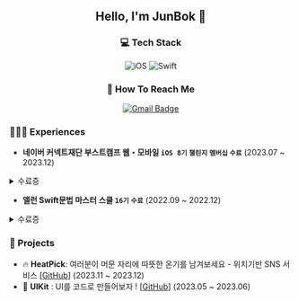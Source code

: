 <div align="center">

## Hello, I'm JunBok 👋


### 💻 Tech Stack
![iOS](https://img.shields.io/badge/iOS-000000?style=for-the-badge&logo=ios&logoColor=white) ![Swift](https://img.shields.io/badge/swift-F54A2A?style=for-the-badge&logo=swift&logoColor=white)

### 👀 How To Reach Me
[![Gmail Badge](https://img.shields.io/badge/Gmail-d14836?style=for-the-badge&logo=Gmail&logoColor=white&link=mailto:junbok97@gmail.com)](mailto:junbok97@gmail.com)
</div>

### 🧑🏻‍💻 Experiences

- **네이버 커넥트재단 부스트캠프 웹・모바일 `iOS 8기` `챌린지` `멤버십` `수료`** (2023.07 ~ 2023.12)<br/>
<details>
<summary>수료증</summary>
<div markdown="1">
<img width="1097" alt="멤버쉽" src="https://github.com/junbok97/junbok97/assets/71696675/dd9cfc97-7cd4-4b93-b52a-72bdf5959c5c">
<img width="1099" alt="챌린지" src="https://github.com/junbok97/junbok97/assets/71696675/6b4ff118-5f21-483e-a57f-225746fa824d">
</div>
</details>

- **앨런 Swift문법 마스터 스쿨 `16기` `수료`** (2022.09 ~ 2022.12)<br/>
<details>
<summary>수료증</summary>
<div markdown="1">
<img width="1127" alt="앨런" src="https://github.com/junbok97/junbok97/assets/71696675/f5cf62ed-6334-4cb7-bd7a-925284b25bec">
</div>
</details>

### 💾 Projects

- 🔥 **HeatPick**: 여러분이 머문 자리에 따뜻한 온기를 남겨보세요 - 위치기반 SNS 서비스 [[GitHub](https://github.com/boostcampwm2023/iOS04-HeatPick)] (2023.11 ~ 2023.12) <br/>
- 🍎 **UIKit** : UI를 코드로 만들어보자 ! [[GitHub](https://github.com/Favor-Gift-Reminder/Favor-iOS)] (2023.05 ~ 2023.06) <br/>






